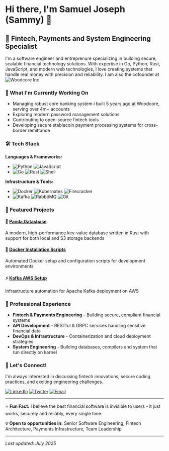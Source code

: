# Hi there, I'm Samuel Joseph (Sammy) 👋

## 🚀 Fintech, Payments and System Engineering Specialist

I'm a software engineer and entreprenure specializing in building secure, scalable financial technology solutions. With expertise in Go, Python, Rust, JavaScript, and modern web technologies, I love creating systems that handle real money with precision and reliability. I am also the cofounder at ![Woodcore Inc](https://woodcore.co)

### 🔭 What I'm Currently Working On
- Managing robust core banking system i built 5 years ago at Woodcore, serving over 4m+ accounts
- Exploring modern password management solutions
- Contributing to open-source fintech tools
- Developing secure stablecoin payment processing systems for cross-border remittance

### 🛠️ Tech Stack

**Languages & Frameworks:**
- ![Python](https://img.shields.io/badge/Python-3776AB?style=for-the-badge&logo=python&logoColor=white)
![JavaScript](https://img.shields.io/badge/JavaScript-F7DF1E?style=for-the-badge&logo=javascript&logoColor=black)
- ![Go](https://img.shields.io/badge/golang-007ACC?style=for-the-badge&logo=go&logoColor=white)
![Rust](https://img.shields.io/badge/rust-000000?style=for-the-badge&logo=rust&logoColor=white)
![Shell](https://img.shields.io/badge/Shell_Script-121011?style=for-the-badge&logo=gnu-bash&logoColor=white)

**Infrastructure & Tools:**
- ![Docker](https://img.shields.io/badge/Docker-2496ED?style=for-the-badge&logo=docker&logoColor=white)
![Kubernates](https://img.shields.io/badge/kubernates-2496ED?style=for-the-badge&logo=kube&logoColor=white)
![Firecracker](https://img.shields.io/badge/firecracker-2496ED?style=for-the-badge&logo=firecracker&logoColor=white)
- ![Kafka](https://img.shields.io/badge/Apache_Kafka-231F20?style=for-the-badge&logo=apache-kafka&logoColor=white)
  ![RabbitMQ](https://img.shields.io/badge/rabbitmq-2496ED?style=for-the-badge&logo=rabbitmq&logoColor=white)
  ![Git](https://img.shields.io/badge/Git-F05032?style=for-the-badge&logo=git&logoColor=white)

### 🌟 Featured Projects

#### 🏦 [Panda Datasbase](https://github.com/samuelwoodcore/panda-database)
A modern, high-performance key-value database written in Rust with support for both local and S3 storage backends

#### 🐳 [Docker Installation Scripts](https://github.com/samuelwoodcore/docker-installation)
Automated Docker setup and configuration scripts for development environments

#### ⚡ [Kafka AWS Setup](https://github.com/samuelwoodcore/kafka-aws-setup)
Infrastructure automation for Apache Kafka deployment on AWS

### 💼 Professional Experience
- **Fintech & Payments Engineering** - Building secure, compliant financial systems
- **API Development** - RESTful & GRPC services handling sensitive financial data
- **DevOps & Infrastructure** - Containerization and cloud deployment strategies
- **System Engineering** - Building databases, compilers and system that run directly on karnel

### 🤝 Let's Connect!

I'm always interested in discussing fintech innovations, secure coding practices, and exciting engineering challenges.

[![LinkedIn](https://img.shields.io/badge/LinkedIn-0077B5?style=for-the-badge&logo=linkedin&logoColor=white)](https://linkedin.com/in/sammyngn)
[![Twitter](https://img.shields.io/badge/Twitter-1DA1F2?style=for-the-badge&logo=twitter&logoColor=white)](https://twitter.com/sammyngn)
[![Email](https://img.shields.io/badge/Email-D14836?style=for-the-badge&logo=gmail&logoColor=white)](mailto:mrsamnyngn@gmail.com)

---

⭐️ **Fun Fact:** I believe the best financial software is invisible to users - it just works, securely and reliably, every single time.

**💡 Open to opportunities in:** Senior Software Engineering, Fintech Architecture, Payments Infrastructure, Team Leadership

---
*Last updated: July 2025*
